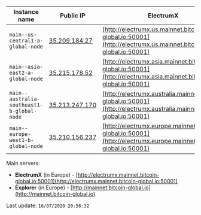 Instance name | Public IP | ElectrumX | Explorer | Status
--- | --- | --- | --- | ---
`main--us-central1-a-global-node` | [35.209.184.27](35.209.184.27) | [http://electrumx.us.mainnet.bitcoin-global.io:50001](http://electrumx.us.mainnet.bitcoin-global.io:50001) | [http://explorer.us.mainnet.bitcoin-global.io](http://explorer.us.mainnet.bitcoin-global.io) | RUNNING
`main--asia-east2-a-global-node` | [35.215.178.52](35.215.178.52) | [http://electrumx.asia.mainnet.bitcoin-global.io:50001](http://electrumx.asia.mainnet.bitcoin-global.io:50001) | [http://explorer.asia.mainnet.bitcoin-global.io](http://explorer.asia.mainnet.bitcoin-global.io) | RUNNING
`main--australia-southeast1-b-global-node` | [35.213.247.170](35.213.247.170) | [http://electrumx.australia.mainnet.bitcoin-global.io:50001](http://electrumx.australia.mainnet.bitcoin-global.io:50001) | [http://explorer.australia.mainnet.bitcoin-global.io](http://explorer.australia.mainnet.bitcoin-global.io) | RUNNING
`main--europe-west1-b-global-node` | [35.210.156.237](35.210.156.237) | [http://electrumx.europe.mainnet.bitcoin-global.io:50001](http://electrumx.europe.mainnet.bitcoin-global.io:50001) | [http://explorer.europe.mainnet.bitcoin-global.io](http://explorer.europe.mainnet.bitcoin-global.io) | RUNNING

Main servers:

* **ElectrumX** (in Europe) - [http://electrumx.mainnet.bitcoin-global.io:50001](http://electrumx.mainnet.bitcoin-global.io:50001)
* **Explorer** (in Europe) - [http://mainnet.bitcoin-global.io](http://mainnet.bitcoin-global.io)


Last update: `16/07/2020 20:56:32`

